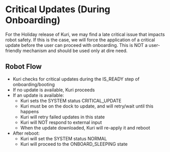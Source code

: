 # Critical Updates (During Onboarding)

For the Holiday release of Kuri, we may find a late critical issue that impacts robot safety. If this is the case, we will force the application of a critical update before the user can proceed with onboarding. This is NOT a user-friendly mechanism and should be used only at dire need.

## Robot Flow
* Kuri checks for critical updates during the IS_READY step of onboarding/booting
* If no update is available, Kuri proceeds
* If an update is available:
    * Kuri sets the SYSTEM status CRITICAL_UPDATE
    * Kuri must be on the dock to update, and will retry/wait until this happens
    * Kuri will retry failed updates in this state
    * Kuri will NOT respond to external input
    * When the update downloaded, Kuri will re-apply it and reboot
* After reboot:
    * Kuri will set the SYSTEM status NORMAL
    * Kuri will proceed to the ONBOARD_SLEEPING state
